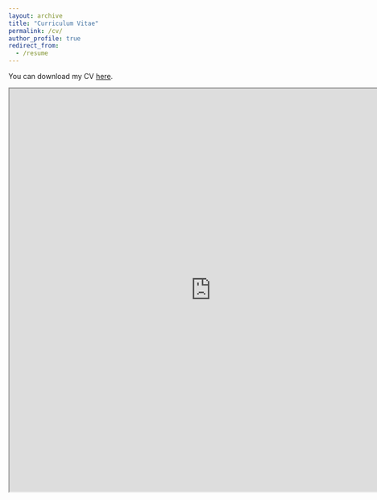 ```yaml
---
layout: archive
title: "Curriculum Vitae"
permalink: /cv/
author_profile: true
redirect_from:
  - /resume
---
```


You can download my CV [here](/files/Curriculum_Vitae.pdf).

<iframe src="https://aayush2003.github.io/files/Curriculum_Vitae.pdf" width="800" height="800">
</iframe>
